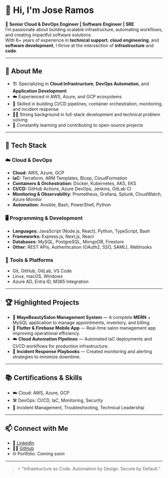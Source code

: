 # 👋 Hi, I'm Jose Ramos

🚀 **Senior Cloud & DevOps Engineer | Software Engineer | SRE**  
I’m passionate about building scalable infrastructure, automating workflows, and creating impactful software solutions.  
With 6+ years of experience in **technical support**, **cloud engineering**, and **software development**, I thrive at the intersection of **infrastructure** and **code**.

---

## 🧠 About Me
- 🏗️ Specializing in **Cloud Infrastructure**, **DevOps Automation**, and **Application Development**  
- ☁️ Experienced in AWS, Azure, and GCP ecosystems  
- 🧰 Skilled in building CI/CD pipelines, container orchestration, monitoring, and incident response  
- 🧑‍💻 Strong background in full-stack development and technical problem solving  
- 🌱 Constantly learning and contributing to open-source projects

---

## 🧰 Tech Stack

### ☁️ **Cloud & DevOps**
- **Cloud:** AWS, Azure, GCP  
- **IaC:** Terraform, ARM Templates, Bicep, CloudFormation  
- **Containers & Orchestration:** Docker, Kubernetes, AKS, EKS  
- **CI/CD:** GitHub Actions, Azure DevOps, Jenkins, GitLab CI  
- **Monitoring & Observability:** Prometheus, Grafana, Splunk, CloudWatch, Azure Monitor  
- **Automation:** Ansible, Bash, PowerShell, Python

### 🖥️ **Programming & Development**
- **Languages:** JavaScript (Node.js, React), Python, TypeScript, Bash  
- **Frameworks:** Express.js, Next.js, React  
- **Databases:** MySQL, PostgreSQL, MongoDB, Firestore  
- **Other:** REST APIs, Authentication (OAuth2, SSO, SAML), Webhooks

### 🧪 **Tools & Platforms**
- Git, GitHub, GitLab, VS Code  
- Linux, macOS, Windows  
- Azure AD, Entra ID, M365 Integration

---

## 🏆 Highlighted Projects

- 💇 **MayeBeautySalon Management System** — A complete **MERN** + MySQL application to manage appointments, inventory, and billing.  
- 📱 **Flutter & Firebase Mobile App** — Real-time salon management app improving operational efficiency.  
- ☁️ **Cloud Automation Pipelines** — Automated IaC deployments and CI/CD workflows for production infrastructure.  
- 🧭 **Incident Response Playbooks** — Created monitoring and alerting strategies to minimize downtime.

---

## 📚 Certifications & Skills
- ☁️ Cloud: AWS, Azure, GCP  
- 🛠️ DevOps: CI/CD, IaC, Monitoring, Security  
- 🧠 Incident Management, Troubleshooting, Technical Leadership

---

## 📫 Connect with Me
- 💼 [LinkedIn](https://www.linkedin.com/in/jose-daniel-ramos-ovares-a8642a191/)  
- 🧑‍💻 [GitHub](https://github.com/JoseRamosO/JoseRamosO)  
- 🌐 Portfolio: _Coming soon_

---

> ⚡ “Infrastructure as Code. Automation by Design. Secure by Default.”

